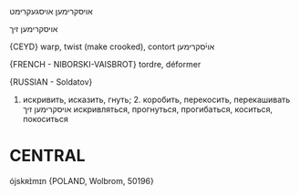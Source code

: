 אויסקרימען
אויסגעקרימט

אויסקרימען זיך

{CEYD}
warp, twist (make crooked), contort אוי֜סקרימען

{FRENCH - NIBORSKI-VAISBROT}
tordre, déformer

{RUSSIAN - Soldatov}
1. искривить, исказить, гнуть; 2. коробить, перекосить, перекашивать
אויסקרימען זיך
искривляться, прогнуться, прогибаться, коситься, покоситься

CENTRAL
========

ójskʀɪ̀mɪn {POLAND, Wolbrom, 50196}